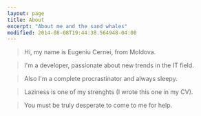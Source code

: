 ```yaml
---
layout: page
title: About
excerpt: "About me and the sand whales"
modified: 2014-08-08T19:44:38.564948-04:00
---
```


> Hi, my name is Eugeniu Cernei, from Moldova.

> I'm a developer, passionate about new trends in the IT field. 
  
> Also I'm a complete procrastinator and always sleepy.  
  
> Laziness is one of my strenghts (I wrote this one in my CV).  

> You must be truly desperate to come to me for help.